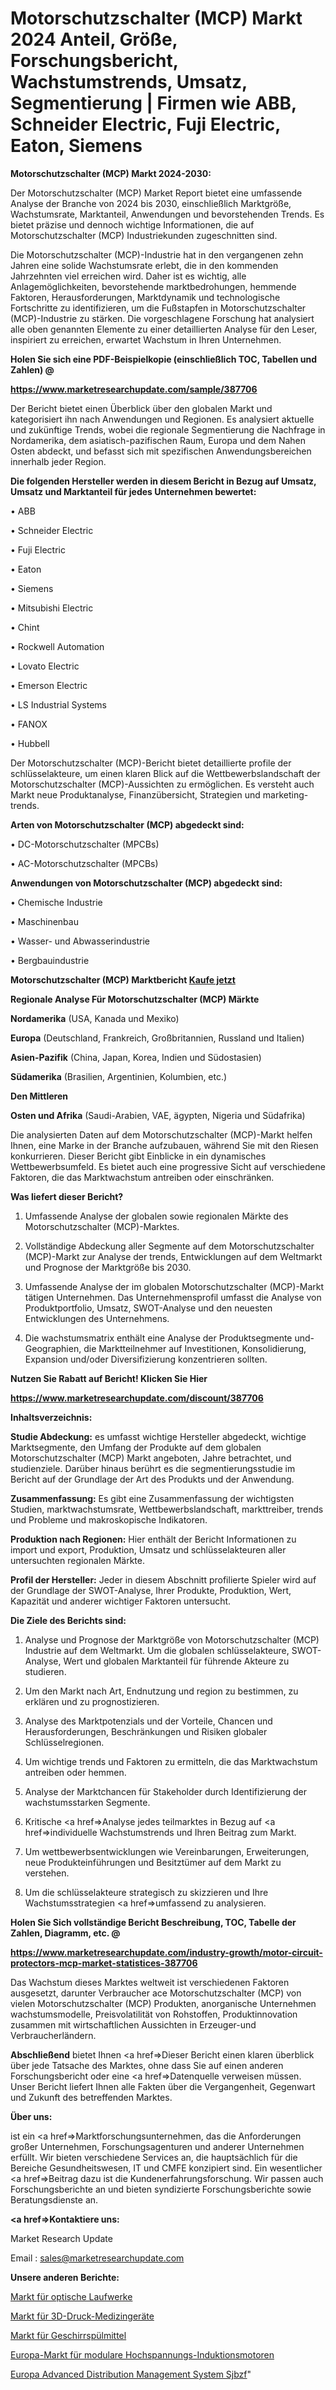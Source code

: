 # Motorschutzschalter (MCP) Markt 2024 Anteil, Größe, Forschungsbericht, Wachstumstrends, Umsatz, Segmentierung | Firmen wie ABB, Schneider Electric, Fuji Electric, Eaton, Siemens

<strong>Motorschutzschalter (MCP) Markt 2024-2030:</strong>

Der Motorschutzschalter (MCP) Market Report bietet eine umfassende Analyse der Branche von 2024 bis 2030, einschließlich Marktgröße, Wachstumsrate, Marktanteil, Anwendungen und bevorstehenden Trends. Es bietet präzise und dennoch wichtige Informationen, die auf Motorschutzschalter (MCP) Industriekunden zugeschnitten sind.

Die Motorschutzschalter (MCP)-Industrie hat in den vergangenen zehn Jahren eine solide Wachstumsrate erlebt, die in den kommenden Jahrzehnten viel erreichen wird. Daher ist es wichtig, alle Anlagemöglichkeiten, bevorstehende marktbedrohungen, hemmende Faktoren, Herausforderungen, Marktdynamik und technologische Fortschritte zu identifizieren, um die Fußstapfen in Motorschutzschalter (MCP)-Industrie zu stärken. Die vorgeschlagene Forschung hat analysiert alle oben genannten Elemente zu einer detaillierten Analyse für den Leser, inspiriert zu erreichen, erwartet Wachstum in Ihren Unternehmen.



<strong>Holen Sie sich eine PDF-Beispielkopie (einschließlich TOC, Tabellen und Zahlen) @
</strong>

<strong><a href=https://www.marketresearchupdate.com/sample/387706>

<strong>https://www.marketresearchupdate.com/sample/387706</u></font></a></strong></strong>

Der Bericht bietet einen Überblick über den globalen Markt und kategorisiert ihn nach Anwendungen und Regionen. Es analysiert aktuelle und zukünftige Trends, wobei die regionale Segmentierung die Nachfrage in Nordamerika, dem asiatisch-pazifischen Raum, Europa und dem Nahen Osten abdeckt, und befasst sich mit spezifischen Anwendungsbereichen innerhalb jeder Region.



<strong>Die folgenden Hersteller werden in diesem Bericht in Bezug auf Umsatz, Umsatz und Marktanteil für jedes Unternehmen bewertet:</strong>

• ABB

• Schneider Electric

• Fuji Electric

• Eaton

• Siemens

• Mitsubishi Electric

• Chint

• Rockwell Automation

• Lovato Electric

• Emerson Electric

• LS Industrial Systems

• FANOX

• Hubbell

Der Motorschutzschalter (MCP)-Bericht bietet detaillierte profile der schlüsselakteure, um einen klaren Blick auf die Wettbewerbslandschaft der Motorschutzschalter (MCP)-Aussichten zu ermöglichen. Es versteht auch Markt neue Produktanalyse, Finanzübersicht, Strategien und marketing-trends.



<strong>Arten von Motorschutzschalter (MCP) abgedeckt sind:</strong>

• DC-Motorschutzschalter (MPCBs)

• AC-Motorschutzschalter (MPCBs)



<strong>Anwendungen von Motorschutzschalter (MCP) abgedeckt sind:</strong>

• Chemische Industrie

• Maschinenbau

• Wasser- und Abwasserindustrie

• Bergbauindustrie



<strong>Motorschutzschalter (MCP) Marktbericht <a href=https://www.marketresearchupdate.com/buynow/387706>Kaufe jetzt</a></strong>



<strong>Regionale Analyse Für Motorschutzschalter (MCP) Märkte</strong>



<strong>Nordamerika</strong> (USA, Kanada und Mexiko)



<strong>Europa</strong> (Deutschland, Frankreich, Großbritannien, Russland und Italien)



<strong>Asien-Pazifik</strong> (China, Japan, Korea, Indien und Südostasien)



<strong>Südamerika</strong> (Brasilien, Argentinien, Kolumbien, etc.)



<strong>Den Mittleren</strong> 

<strong>Osten und Afrika</strong> (Saudi-Arabien, VAE, ägypten, Nigeria und Südafrika)

Die analysierten Daten auf dem Motorschutzschalter (MCP)-Markt helfen Ihnen, eine Marke in der Branche aufzubauen, während Sie mit den Riesen konkurrieren. Dieser Bericht gibt Einblicke in ein dynamisches Wettbewerbsumfeld. Es bietet auch eine progressive Sicht auf verschiedene Faktoren, die das Marktwachstum antreiben oder einschränken.



<strong>Was liefert dieser Bericht?</strong>

1. Umfassende Analyse der globalen sowie regionalen Märkte des Motorschutzschalter (MCP)-Marktes.

2. Vollständige Abdeckung aller Segmente auf dem Motorschutzschalter (MCP)-Markt zur Analyse der trends, Entwicklungen auf dem Weltmarkt und Prognose der Marktgröße bis 2030.

3. Umfassende Analyse der im globalen Motorschutzschalter (MCP)-Markt tätigen Unternehmen. Das Unternehmensprofil umfasst die Analyse von Produktportfolio, Umsatz, SWOT-Analyse und den neuesten Entwicklungen des Unternehmens.

4. Die wachstumsmatrix enthält eine Analyse der Produktsegmente und-Geographien, die Marktteilnehmer auf Investitionen, Konsolidierung, Expansion und/oder Diversifizierung konzentrieren sollten.



<strong>Nutzen Sie Rabatt auf Bericht! Klicken Sie Hier
</strong>

<strong><a href=https://www.marketresearchupdate.com/discount/387706>https://www.marketresearchupdate.com/discount/387706</b></u></font></strong></a>



<strong>Inhaltsverzeichnis:</strong>



<strong>Studie Abdeckung:</strong> es umfasst wichtige Hersteller abgedeckt, wichtige Marktsegmente, den Umfang der Produkte auf dem globalen Motorschutzschalter (MCP) Markt angeboten, Jahre betrachtet, und studienziele. Darüber hinaus berührt es die segmentierungsstudie im Bericht auf der Grundlage der Art des Produkts und der Anwendung.



<strong>Zusammenfassung:</strong> Es gibt eine Zusammenfassung der wichtigsten Studien, marktwachstumsrate, Wettbewerbslandschaft, markttreiber, trends und Probleme und makroskopische Indikatoren.



<strong>Produktion nach Regionen:</strong> Hier enthält der Bericht Informationen zu import und export, Produktion, Umsatz und schlüsselakteuren aller untersuchten regionalen Märkte.



<strong>Profil der Hersteller:</strong> Jeder in diesem Abschnitt profilierte Spieler wird auf der Grundlage der SWOT-Analyse, Ihrer Produkte, Produktion, Wert, Kapazität und anderer wichtiger Faktoren untersucht.



<strong>Die Ziele des Berichts sind:</strong>

1) Analyse und Prognose der Marktgröße von Motorschutzschalter (MCP) Industrie auf dem Weltmarkt.
Um die globalen schlüsselakteure, SWOT-Analyse, Wert und globalen Marktanteil für führende Akteure zu studieren.

2) Um den Markt nach Art, Endnutzung und region zu bestimmen, zu erklären und zu prognostizieren.

3) Analyse des Marktpotenzials und der Vorteile, Chancen und Herausforderungen, Beschränkungen und Risiken globaler Schlüsselregionen.

4) Um wichtige trends und Faktoren zu ermitteln, die das Marktwachstum antreiben oder hemmen.

5) Analyse der Marktchancen für Stakeholder durch Identifizierung der wachstumsstarken Segmente.

6) Kritische <a href=>Analyse</a> jedes teilmarktes in Bezug auf <a href=>individuelle</a> Wachstumstrends und Ihren Beitrag zum Markt.

7) Um wettbewerbsentwicklungen wie Vereinbarungen, Erweiterungen, neue Produkteinführungen und Besitztümer auf dem Markt zu verstehen.

8) Um die schlüsselakteure strategisch zu skizzieren und Ihre Wachstumsstrategien <a href=>umfassend</a> zu analysieren.



<strong>Holen Sie Sich vollständige Bericht Beschreibung, TOC, Tabelle der Zahlen, Diagramm, etc. @ </strong>

<strong><a href=https://www.marketresearchupdate.com/industry-growth/motor-circuit-protectors-mcp-market-statistices-387706>https://www.marketresearchupdate.com/industry-growth/motor-circuit-protectors-mcp-market-statistices-387706</a></font></strong>

Das Wachstum dieses Marktes weltweit ist verschiedenen Faktoren ausgesetzt, darunter Verbraucher ace Motorschutzschalter (MCP) von vielen Motorschutzschalter (MCP) Produkten, anorganische Unternehmen wachstumsmodelle, Preisvolatilität von Rohstoffen, Produktinnovation zusammen mit wirtschaftlichen Aussichten in Erzeuger-und Verbraucherländern.



<strong>Abschließend</strong> bietet Ihnen <a href=>Dieser</a> Bericht einen klaren überblick über jede Tatsache des Marktes, ohne dass Sie auf einen anderen Forschungsbericht oder eine <a href=>Datenquelle</a> verweisen müssen. Unser Bericht liefert Ihnen alle Fakten über die Vergangenheit, Gegenwart und Zukunft des betreffenden Marktes.



<strong>Über uns:</strong>

 ist ein <a href=>Marktfors</a>chungsunternehmen, das die Anforderungen großer Unternehmen, Forschungsagenturen und anderer Unternehmen erfüllt. Wir bieten verschiedene Services an, die hauptsächlich für die Bereiche Gesundheitswesen, IT und CMFE konzipiert sind. Ein wesentlicher <a href=>Beitrag</a> dazu ist die Kundenerfahrungsforschung. Wir passen auch Forschungsberichte an und bieten syndizierte Forschungsberichte sowie Beratungsdienste an.



<strong><a href=>Kontaktiere uns:</a></strong>

Market Research Update

Email : sales@marketresearchupdate.com



<strong>Unsere anderen Berichte:</strong>

<a href=https://www.linkedin.com/pulse/optical-disc-drive-market-growth-possibilities>Markt für optische Laufwerke</a>

<a href=https://www.linkedin.com/pulse/3d-printing-medical-devices-market-size-emerging>Markt für 3D-Druck-Medizingeräte</a>

<a href=https://www.linkedin.com/pulse/dish-detergent-market-research-report-reveals>Markt für Geschirrspülmittel</a>

<a href=https://www.linkedin.com/pulse/europe-high-voltage-modular-induction-motors-market-2023>Europa-Markt für modulare Hochspannungs-Induktionsmotoren</a>

<a href=https://www.linkedin.com/pulse/europe-advanced-distribution-management-system-sjbzf/>Europa Advanced Distribution Management System Sjbzf</a>"
